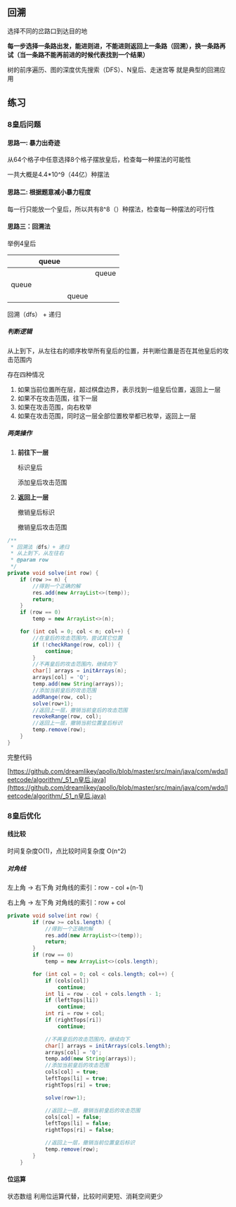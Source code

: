 ## 回溯

选择不同的岔路口到达目的地

**每一步选择一条路出发，能进则进，不能进则返回上一条路（回溯），换一条路再试（当一条路不能再前进的时候代表找到一个结果）**

树的前序遍历、图的深度优先搜索（DFS）、N皇后、走迷宫等 就是典型的回溯应用





## 练习

### 8皇后问题

#### 思路一: 暴力出奇迹

从64个格子中任意选择8个格子摆放皇后，检查每一种摆法的可能性

一共大概是4.4*10^9（44亿）种摆法



#### 思路二: 根据题意减小暴力程度

每一行只能放一个皇后，所以共有8^8（）种摆法，检查每一种摆法的可行性



#### 思路三：回溯法

举例4皇后

|       | queue |       |       |
| ----- | ----- | ----- | ----- |
|       |       |       | queue |
| queue |       |       |       |
|       |       | queue |       |

回溯（dfs） + 递归

##### 判断逻辑

从上到下，从左往右的顺序枚举所有皇后的位置，并判断位置是否在其他皇后的攻击范围内

存在四种情况

1. 如果当前位置所在层，超过棋盘边界，表示找到一组皇后位置，返回上一层
2. 如果不在攻击范围，往下一层
3. 如果在攻击范围，向右枚举
4. 如果在攻击范围，同时这一层全部位置枚举都已枚举，返回上一层



##### 两类操作

1. **前往下一层**

   标识皇后

   添加皇后攻击范围

2. **返回上一层**

   撤销皇后标识

   撤销皇后攻击范围



```java
/**
 * 回溯法（dfs）+ 递归
 * 从上到下，从左往右
 * @param row
 */
private void solve(int row) {
    if (row >= n) {
        //得到一个正确的解
        res.add(new ArrayList<>(temp));
        return;
    }
    if (row == 0)
        temp = new ArrayList<>(n);

    for (int col = 0; col < n; col++) {
        //在皇后的攻击范围内，尝试其它位置
        if (!checkRange(row, col)) {
            continue;
        }
        //不再皇后的攻击范围内，继续向下
        char[] arrays = initArrays(n);
        arrays[col] = 'Q';
        temp.add(new String(arrays));
        //添加当前皇后的攻击范围
        addRange(row, col);
        solve(row+1);
        //返回上一层，撤销当前皇后的攻击范围
        revokeRange(row, col);
        //返回上一层，撤销当前位置皇后标识
        temp.remove(row);
    }
}
```

完整代码

[https://github.com/dreamlikey/apollo/blob/master/src/main/java/com/wdq/leetcode/algorithm/_51_n皇后.java](https://github.com/dreamlikey/apollo/blob/master/src/main/java/com/wdq/leetcode/algorithm/_51_n皇后.java)



### 8皇后优化

#### 线比较

时间复杂度O(1)，点比较时间复杂度 O(n^2) 

##### 对角线

左上角 -> 右下角 对角线的索引：row - col +(n-1)

右上角 -> 左下角 对角线的索引：row + col



```java
private void solve(int row) {
        if (row >= cols.length) {
            //得到一个正确的解
            res.add(new ArrayList<>(temp));
            return;
        }
        if (row == 0)
            temp = new ArrayList<>(cols.length);

        for (int col = 0; col < cols.length; col++) {
            if (cols[col])
                continue;
            int li = row - col + cols.length - 1;
            if (leftTops[li])
                continue;
            int ri = row + col;
            if (rightTops[ri])
                continue;

            //不再皇后的攻击范围内，继续向下
            char[] arrays = initArrays(cols.length);
            arrays[col] = 'Q';
            temp.add(new String(arrays));
            //添加当前皇后的攻击范围
            cols[col] = true;
            leftTops[li] = true;
            rightTops[ri] = true;

            solve(row+1);

            //返回上一层，撤销当前皇后的攻击范围
            cols[col] = false;
            leftTops[li] = false;
            rightTops[ri] = false;

            //返回上一层，撤销当前位置皇后标识
            temp.remove(row);
        }
    }
```

#### 位运算



状态数组 利用位运算代替，比较时间更短、消耗空间更少

